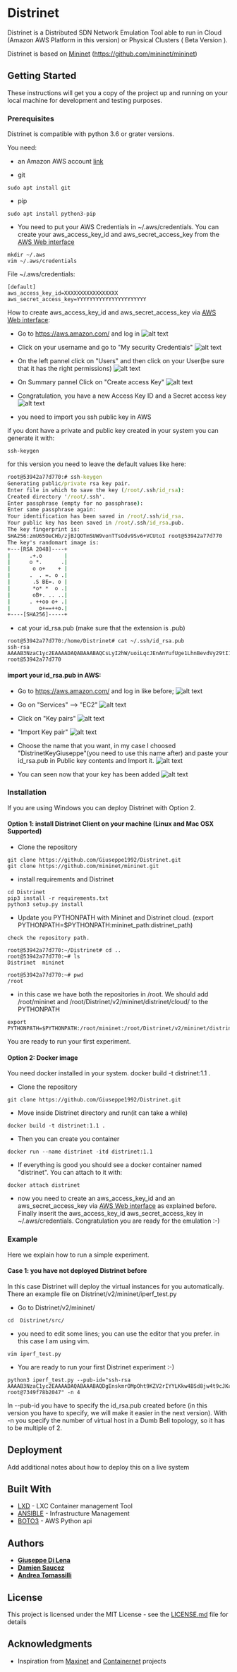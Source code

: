 # Distrinet

Distrinet is a Distributed SDN Network Emulation Tool able to run in Cloud (Amazon AWS Platform in this version) or Physical Clusters ( Beta Version ).

Distrinet is based on [Mininet](http://mininet.org) (https://github.com/mininet/mininet)


## Getting Started

These instructions will get you a copy of the project up and running on your local machine for development and testing purposes.

### Prerequisites
Distrinet is compatible with python 3.6 or grater versions.

You need:
* an Amazon AWS account [link](https://aws.amazon.com/)

* git
```
sudo apt install git
```

* pip
```
sudo apt install python3-pip
```


* You need to put your AWS Credentials in ~/.aws/credentials.
You can create your aws_access_key_id and aws_secret_access_key from the [AWS Web interface](https://aws.amazon.com/)
```
mkdir ~/.aws
vim ~/.aws/credentials
```

File ~/.aws/credentials:
```
[default]
aws_access_key_id=XXXXXXXXXXXXXXXXX
aws_secret_access_key=YYYYYYYYYYYYYYYYYYYYYY
```

How to create aws_access_key_id and aws_secret_access_key via [AWS Web interface](https://aws.amazon.com/):

* Go to https://aws.amazon.com/ and log in
![alt text](img/Step1.png)

* Click on your username and go to "My security Credentials"
![alt text](img/Step2.png)

* On the left pannel click on "Users" and then click on your User(be sure that it has the right permissions)
![alt text](img/Step3.png)

* On Summary pannel Click on "Create access Key"
![alt text](img/Step4.png)

* Congratulation, you have a new Access Key ID and a Secret access key 
![alt text](img/Step5.png)

* you need to import you ssh public key in AWS

if you dont have a private and public key created in your system you can generate it with:
```
ssh-keygen
```

for this version you need to leave the default values like here:
```bat
root@53942a77d770:# ssh-keygen
Generating public/private rsa key pair.
Enter file in which to save the key (/root/.ssh/id_rsa):
Created directory '/root/.ssh'.
Enter passphrase (empty for no passphrase):
Enter same passphrase again:
Your identification has been saved in /root/.ssh/id_rsa.
Your public key has been saved in /root/.ssh/id_rsa.pub.
The key fingerprint is:
SHA256:zmU65OeCHb/zjBJQOTmSUW9vonTTsOdv9Sv6+VCUtoI root@53942a77d770
The key's randomart image is:
+---[RSA 2048]----+
|      .+.o       |
|      o *.      .|
|       o o+    + |
|      .  . =. o .|
|       .S BE=. o |
|       *o* *  o .|
|       oB+. .. ..|
|      . ++oo o+ .|
|         o+==++o.|
+----[SHA256]-----+
```

* cat your id_rsa.pub (make sure that the extension is .pub)
```
root@53942a77d770:/home/Distrinet# cat ~/.ssh/id_rsa.pub
ssh-rsa AAAAB3NzaC1yc2EAAAADAQABAAABAQCsLyI2hW/uoiLqcJEnAnYufUge1LhnBevdVy29tI1r93KFcQrspE2LwuwWhVxtC4QdhIIcZ1nfN5zTIWhOkIUXEc3oZcu/JEMix+ygJXoW53/6gKC/hPqZPT+d2ahyoXw+zYqOjBp3VjhHG32jfQE5oGhU3nSTVrdPj3BEnJJ0o4WHyLiwRxv5z2aATS7b0ziYU2f3Zwdf3s+zJ54Ois6/c6TtTGI0B8p2zr4CrsK5pCaUnlW0/sgOsS98wAP1NjxDxPUak2cr8ZbMA7TWLUXO11HAZaW2qgqxImsg90Wf4RQkX5GesmTglSl0W/t3Jg+3Q4idX4PgRzPl4GAMvJp7 root@53942a77d770
```

#### import  your id_rsa.pub in AWS:
* Go to https://aws.amazon.com/ and log in like before;
![alt text](img/Step1.png)

* Go on "Services" --> "EC2"
![alt text](img/Key1.png)

* Click on "Key pairs"
![alt text](img/Key2.png)

* "Import Key pair"
![alt text](img/Key3.png)

* Choose the name that you want, in my case I choosed "DistrinetKeyGiuseppe"(you need to use this name after) and paste your id_rsa.pub in Public key contents and Import it.
![alt text](img/Key4.png)

* You can seen now that your key has been added
![alt text](img/Key5.png)


### Installation
If you are using Windows you can deploy Distrinet with Option 2.

#### Option 1: install Distrinet Client on your machine (Linux and Mac OSX Supported)

* Clone the repository

```
git clone https://github.com/Giuseppe1992/Distrinet.git
git clone https://github.com/mininet/mininet.git
```


* install requirements and Distrinet

```
cd Distrinet
pip3 install -r requirements.txt
python3 setup.py install
```

* Update you PYTHONPATH with Mininet and Distrinet cloud. (export PYTHONPATH=$PYTHONPATH:mininet_path:distrinet_path)

```
check the repository path.

root@53942a77d770:~/Distrinet# cd ..
root@53942a77d770:~# ls
Distrinet  mininet

root@53942a77d770:~# pwd
/root
```
* in this case we have both the repositories in /root. We should add /root/mininet and /root/Distrinet/v2/mininet/distrinet/cloud/
to the PYTHONPATH

```
export PYTHONPATH=$PYTHONPATH:/root/mininet:/root/Distrinet/v2/mininet/distrinet/cloud/
```

You are ready to run your first experiment.

#### Option 2: Docker image
You need docker installed in your system.
docker build -t distrinet:1.1 .
* Clone the repository

```
git clone https://github.com/Giuseppe1992/Distrinet.git
```

* Move inside Distrinet directory and run(it can take a while)
```
docker build -t distrinet:1.1 .
```

* Then you can create you container
```
docker run --name distrinet -itd distrinet:1.1
```
* If everything is good you should see a docker container named "distrinet". You can attach to it with:
```
docker attach distrinet
```

* now you need to create an aws_access_key_id and an aws_secret_access_key via
 [AWS Web interface](https://aws.amazon.com/) as explained before.
 Finally inserit the aws_access_key_id aws_secret_access_key in ~/.aws/credentials.
 Congratulation you are ready for the emulation :-)


### Example

Here we explain how to run a simple experiment.

#### Case 1: you have not deployed Distrinet before
In this case Distrinet will deploy the virtual instances for you automatically. There an example file on Distrinet/v2/mininet/iperf_test.py
* Go to Distrinet/v2/mininet/
```
cd  Distrinet/src/
```

* you need to edit some lines; you can use the editor that you prefer. in this case I am using vim.
```
vim iperf_test.py
```

* You are ready to run your first Distrinet experiment :-)
```
python3 iperf_test.py --pub-id="ssh-rsa AAAAB3NzaC1yc2EAAAADAQABAAABAQDgEnskmrOMpOht9KZV2rIYYLKkw4BSd8jw4t9cJKclE9BEFyPFr4H4O0KR85BP64dXQgAYumHv9ufnNe1jntLhilFql2uXmLcaJv5nDFdn7YEd01GUN2QUkNy6yguTO8QGmqnpKYxYiKz3b8mWDWY2vXaPvtHksaGJu2BFranA3dEuCFsVEP4U295z6LfG3K0vr+M0xawhJ8GRUnX+EyjK5rCOn0Nc04CmSVjIpNazyXyni4cW4q8FUADtxoi99w9fVIlFcdMAgoS65FxAxOF11bM6EzbJczdN4d9IjS4NPBqcWjwCH14ZWUAXvv3t090tUQOLGdDOih+hhPjHTAZt root@7349f78b2047" -n 4
```
In --pub-id you have to specify the id_rsa.pub created before (in this version you have to specify, we will make it easier in the next version).
With -n you specify the number of virtual host in a Dumb Bell topology, so it has to be multiple of 2.

## Deployment

Add additional notes about how to deploy this on a live system

## Built With

* [LXD](https://linuxcontainers.org/#LXD) - LXC Container management Tool
* [ANSIBLE](https://www.ansible.com) - Infrastructure Management
* [BOTO3](https://boto3.amazonaws.com/v1/documentation/api/latest/index.html?id=docs_gateway) - AWS Python api


## Authors

* **[Giuseppe Di Lena](mailto:giuseppe.di-lena@inria.fr)** 
* **[Damien Saucez](mailto:damien.saucez@inria.fr)**
* **[Andrea Tomassilli](mailto:andrea.tomassilli@gmail.com)**

## License

This project is licensed under the MIT License - see the [LICENSE.md](LICENSE.md) file for details

## Acknowledgments

* Inspiration from [Maxinet](https://maxinet.github.io) and [Containernet](https://containernet.github.io) projects
